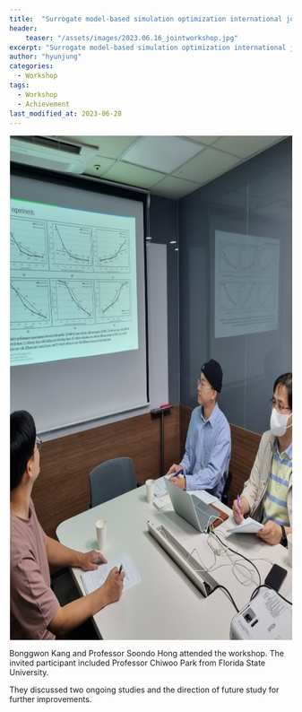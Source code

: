 ```yaml
---
title:  "Surrogate model-based simulation optimization international joint research workshop (2023.06.16)"
header:
    teaser: "/assets/images/2023.06.16_jointworkshop.jpg"
excerpt: "Surrogate model-based simulation optimization international joint research workshop was held on June 16, 2023."
author: "hyunjung"
categories:
  - Workshop
tags:
  - Workshop
  - Achievement
last_modified_at: 2023-06-28
---
```

<img align="center" width="900" height="900" style="border: 1px solid white" src="/assets/images/2023.06.16_jointworkshop.jpg"> 


Bonggwon Kang and Professor Soondo Hong attended the workshop. The invited participant included Professor Chiwoo Park from Florida State University. 

They discussed two ongoing studies and the direction of future study for further improvements. 